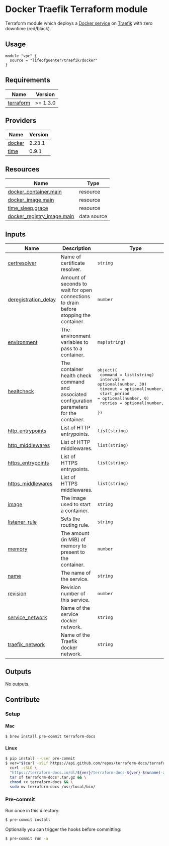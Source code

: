 # Docker Traefik Terraform module

Terraform module which deploys a [Docker service](https://doc.traefik.io/traefik/providers/docker/)
on [Traefik](https://traefik.io/traefik/) with zero downtime (red/black).

## Usage

```hcl
module "vpc" {
  source = "lifeofguenter/traefik/docker"
}
```

<!-- BEGINNING OF PRE-COMMIT-TERRAFORM DOCS HOOK -->
## Requirements

| Name | Version |
|------|---------|
| <a name="requirement_terraform"></a> [terraform](#requirement\_terraform) | >= 1.3.0 |

## Providers

| Name | Version |
|------|---------|
| <a name="provider_docker"></a> [docker](#provider\_docker) | 2.23.1 |
| <a name="provider_time"></a> [time](#provider\_time) | 0.9.1 |

## Resources

| Name | Type |
|------|------|
| [docker_container.main](https://registry.terraform.io/providers/kreuzwerker/docker/latest/docs/resources/container) | resource |
| [docker_image.main](https://registry.terraform.io/providers/kreuzwerker/docker/latest/docs/resources/image) | resource |
| [time_sleep.grace](https://registry.terraform.io/providers/hashicorp/time/latest/docs/resources/sleep) | resource |
| [docker_registry_image.main](https://registry.terraform.io/providers/kreuzwerker/docker/latest/docs/data-sources/registry_image) | data source |

## Inputs

| Name | Description | Type | Default | Required |
|------|-------------|------|---------|:--------:|
| <a name="input_certresolver"></a> [certresolver](#input\_certresolver) | Name of certificate resolver. | `string` | `null` | no |
| <a name="input_deregistration_delay"></a> [deregistration\_delay](#input\_deregistration\_delay) | Amount of seconds to wait for open connections to drain before stopping the container. | `number` | `60` | no |
| <a name="input_environment"></a> [environment](#input\_environment) | The environment variables to pass to a container. | `map(string)` | `{}` | no |
| <a name="input_healtcheck"></a> [healtcheck](#input\_healtcheck) | The container health check command and associated configuration parameters for the container. | <pre>object({<br>    command      = list(string)<br>    interval     = optional(number, 30)<br>    timeout      = optional(number, 30)<br>    start_period = optional(number, 0)<br>    retries      = optional(number, 3)<br>  })</pre> | n/a | yes |
| <a name="input_http_entrypoints"></a> [http\_entrypoints](#input\_http\_entrypoints) | List of HTTP entrypoints. | `list(string)` | `[]` | no |
| <a name="input_http_middlewares"></a> [http\_middlewares](#input\_http\_middlewares) | List of HTTP middlewares. | `list(string)` | `[]` | no |
| <a name="input_https_entrypoints"></a> [https\_entrypoints](#input\_https\_entrypoints) | List of HTTPS entrypoints. | `list(string)` | `[]` | no |
| <a name="input_https_middlewares"></a> [https\_middlewares](#input\_https\_middlewares) | List of HTTPS middlewares. | `list(string)` | `[]` | no |
| <a name="input_image"></a> [image](#input\_image) | The image used to start a container. | `string` | n/a | yes |
| <a name="input_listener_rule"></a> [listener\_rule](#input\_listener\_rule) | Sets the routing rule. | `string` | n/a | yes |
| <a name="input_memory"></a> [memory](#input\_memory) | The amount (in MiB) of memory to present to the container. | `number` | n/a | yes |
| <a name="input_name"></a> [name](#input\_name) | The name of the service. | `string` | n/a | yes |
| <a name="input_revision"></a> [revision](#input\_revision) | Revision number of this service. | `number` | n/a | yes |
| <a name="input_service_network"></a> [service\_network](#input\_service\_network) | Name of the service docker network. | `string` | `null` | no |
| <a name="input_traefik_network"></a> [traefik\_network](#input\_traefik\_network) | Name of the Traefik docker network. | `string` | `null` | no |

## Outputs

No outputs.
<!-- END OF PRE-COMMIT-TERRAFORM DOCS HOOK -->

## Contribute

### Setup

#### Mac

```bash
$ brew install pre-commit terraform-docs
```

#### Linux

```bash
$ pip install --user pre-commit
$ ver="$(curl -sSLf https://api.github.com/repos/terraform-docs/terraform-docs/releases/latest | jq -r '.tag_name')"; \
  curl -sSLO \
  "https://terraform-docs.io/dl/${ver}/terraform-docs-${ver}-$(uname)-amd64.tar.gz" && \
  tar xf terraform-docs*.tar.gz && \
  chmod +x terraform-docs && \
  sudo mv terraform-docs /usr/local/bin/
```

### Pre-commit

Run once in this directory:

```bash
$ pre-commit install
```

Optionally you can trigger the hooks before committing:

```bash
$ pre-commit run -a
```
